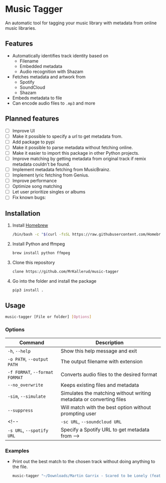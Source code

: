 
# Music Tagger
An automatic tool for tagging your music library with metadata from online music libraries.

## Features
- Automatically identifies track identity based on
    - Filename
    - Embedded metadata
    - Audio recognition with Shazam
- Fetches metadata and artwork from
    - Spotify
    - SoundCloud
    - Shazam
- Embeds metadata to file
- Can encode audio files to `.mp3` and more

## Planned features
- [ ] Improve UI
- [ ] Make it possible to specify a url to get metadata from.
- [ ] Add package to pypi
- [ ] Make it possible to parse metadata without fetching online.
- [ ] Make it easier to import this package in other Python projects.
- [ ] Improve matching by getting metadata from original track if remix metadata couldn't be found.
- [ ] Implement metadata fetching from MusicBrainz.
- [ ] Implement lyric fetching from Genius.
- [ ] Improve performance
- [ ] Optimize song matching
- [ ] Let user prioritize singles or albums
- [ ] Fix known bugs:

## Installation

<!-- > ℹ️ Just copy-paste the quick install command below into terminal -->

1. Install [Homebrew](https://brew.sh/)
    ```bash
    /bin/bash -c "$(curl -fsSL https://raw.githubusercontent.com/Homebrew/install/HEAD/install.sh)"
    ```

2. Install Python and ffmpeg
    ```bash
    brew install python ffmpeg
    ```

3. Clone this repository
    ```bash
    clone https://github.com/MrKallerud/music-tagger
    ```
4. Go into the folder and install the package
    ```bash
    pip3 install .
    ```

<!-- ### Quick Install
Just paste this into the termial to easily install everything
```bash
/bin/bash -c "$(curl -fsSL https://raw.githubusercontent.com/Homebrew/install/HEAD/install.sh)" && brew install python ffmpeg && curl https://cloud.kallerud.no/s/imPxzGJAHootemr/download -o .ez-hype.zip && unzip .ez-hype.zip && rm .ez-hype.zip && cd .ez-hype && pip3 install .
```
### Quick Update
Just paste this into the termial to easily update the program
```bash
rm -r .ez-hype && curl https://cloud.kallerud.no/s/imPxzGJAHootemr/download -o .ez-hype.zip && unzip .ez-hype.zip && rm .ez-hype.zip && cd .ez-hype && pip3 install .
``` -->

## Usage

```bash
music-tagger [File or folder] [Options]
```

### Options
| Command                        | Description
| ------------------------------ | ---
| `-h`, `--help`                 | Show this help message and exit
| `-o PATH`, `--output PATH`     | The output filename with extension
| `-f FORMAT`, `--format FORMAT` | Converts audio files to the desired format
| `--no_overwrite`               | Keeps existing files and metadata
| `-sim`, `--simulate`           | Simulates the matching without writing metadata or converting files
| `--suppress`                   | Will match with the best option without prompting user
<!-- | `-sc URL`, `--soundcloud URL`  | Specify a SoundCloud URL to get metadata from
| `-s URL`, `--spotify URL`      | Specify a Spotify URL to get metadata from -->

### Examples

- Print out the best match to the chosen track without doing anything to the file.
    ```bash
    music-tagger "~/Downloads/Martin Garrix - Scared to be Lonely (feat. Dua Lipa).mp3" --suppress -sim
    ```

